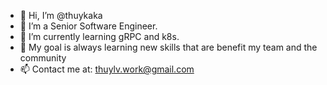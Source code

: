 - 👋 Hi, I’m @thuykaka
- 👀 I’m a Senior Software Engineer.
- 🌱 I’m currently learning gRPC and k8s.
- 💞️ My goal is always learning new skills that are benefit my team and the community
- 📫 Contact me at: thuylv.work@gmail.com

<!---
thuykaka/thuykaka is a ✨ special ✨ repository because its `README.md` (this file) appears on your GitHub profile.
You can click the Preview link to take a look at your changes.
--->
